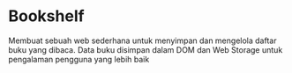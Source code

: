 # Bookshelf
Membuat sebuah web sederhana untuk menyimpan dan mengelola daftar buku yang dibaca. Data buku disimpan dalam DOM dan Web Storage untuk pengalaman pengguna yang lebih baik
